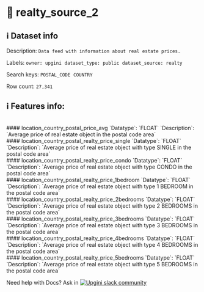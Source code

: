 # 📖 realty_source_2 
## ℹ️ Dataset info 
Description: `Data feed with information about real estate prices.` 

Labels: ` owner: upgini ` &nbsp;` dataset_type: public ` &nbsp;` dataset_source: realty ` &nbsp;

Search keys: 
` POSTAL_CODE ` &nbsp;` COUNTRY ` &nbsp;

Row count: `27,341` 

## ℹ️ Features info:
<br/>
#### location_country_postal_price_avg
`Datatype`: `FLOAT` 
`Description`: `Average price of real estate object in the postal code area`<br/>
#### location_country_postal_realty_price_single
`Datatype`: `FLOAT` 
`Description`: `Average price of real estate object with type SINGLE in the postal code area`<br/>
#### location_country_postal_realty_price_condo
`Datatype`: `FLOAT` 
`Description`: `Average price of real estate object with type CONDO in the postal code area`<br/>
#### location_country_postal_realty_price_1bedroom
`Datatype`: `FLOAT` 
`Description`: `Average price of real estate object with type 1 BEDROOM in the postal code area`<br/>
#### location_country_postal_realty_price_2bedrooms
`Datatype`: `FLOAT` 
`Description`: `Average price of real estate object with type 2 BEDROOMS in the postal code area`<br/>
#### location_country_postal_realty_price_3bedrooms
`Datatype`: `FLOAT` 
`Description`: `Average price of real estate object with type 3 BEDROOMS in the postal code area`<br/>
#### location_country_postal_realty_price_4bedrooms
`Datatype`: `FLOAT` 
`Description`: `Average price of real estate object with type 4 BEDROOMS in the postal code area`<br/>
#### location_country_postal_realty_price_5bedrooms
`Datatype`: `FLOAT` 
`Description`: `Average price of real estate object with type 5 BEDROOMS in the postal code area`


Need help with Docs? Ask in <a href="https://4mlg.short.gy/join-upgini-community"><img alt="Upgini slack community" src="https://img.shields.io/badge/slack-@upgini-orange.svg?logo=slack"></a>